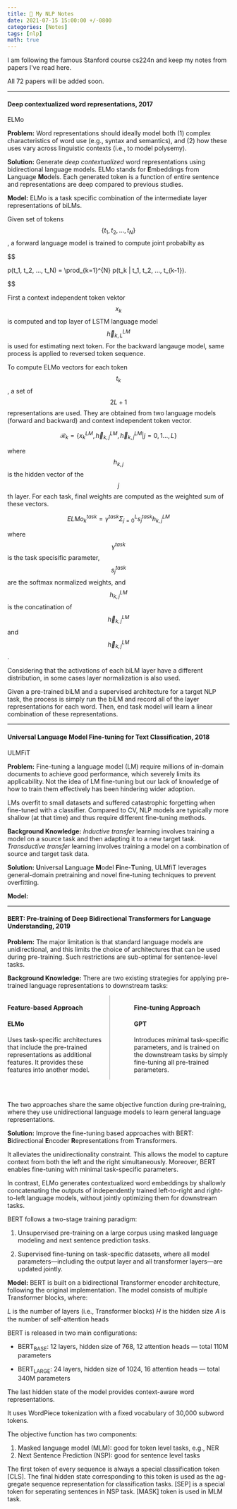 ```yaml
---
title: 📝 My NLP Notes  
date: 2021-07-15 15:00:00 +/-0800  
categories: [Notes]  
tags: [nlp]
math: true
---
```


I am following the famous Stanford course cs224n and keep my notes from papers I've read here.

All 72 papers will be added soon.

---
#### **Deep contextualized word representations, 2017**
ELMo

**Problem:** Word representations should ideally model both (1) complex characteristics of word use (e.g., syntax and semantics), and (2) how these uses vary across linguistic contexts (i.e., to model polysemy).

**Solution:** Generate *deep contextualized* word representations using bidirectional language models. ELMo stands for **E**mbeddings from **L**anguage **Mo**dels. Each generated token is a function of entire sentence and representations are deep compared to previous studies. 

**Model:** ELMo is a task specific combination of the intermediate layer representations of biLMs. 

Given set of tokens $$ \{ t_1, t_2, ..., t_N \}$$, a forward language model is trained to compute joint probabilty as

$$

p(t_1, t_2, ..., t_N) = \prod_{k=1}^{N} p(t_k | t_1, t_2, ..., t_{k-1}).

$$

First a context independent token vektor $$x_k$$ is computed and top layer of LSTM language model $$\overrightarrow{h}_{k,L}^{LM}$$ is used for estimating next token. For the backward langauge model, same process is applied to reversed token sequence.

To compute ELMo vectors for each token $$t_k$$, a set of $$2L + 1$$ representations are used. They are obtained from two language models (forward and backward) and context independent token vector.

$$
\mathcal{R}_k = \{ x_k^{LM}, \overrightarrow{h}_{k,j}^{LM}, \overleftarrow{h}_{k,j}^{LM} | j = 0,1...,L \}
$$

where $$h_{k,j}$$ is the hidden vector of the $$j$$th layer. For each task, final weights are computed as the weighted sum of these vectors.

$$
ELMo_k^{task} = \gamma^{task} \Sigma_{j = 0}^{L} s_j^{task} h_{k,j}^{LM}
$$

where $$\gamma^{task}$$ is the task specisific parameter, $$ s_j^{task} $$ are the softmax normalized weights, and $$h_{k,j}^{LM}$$ is the concatination of $$\overrightarrow{h}_{k,j}^{LM}$$ and $$\overleftarrow{h}_{k,j}^{LM}$$. 

Considering that the activations of each biLM layer have a different distribution, in some cases layer normalization is also used.

Given a pre-trained biLM and a supervised architecture for a target NLP task, the process is simply run the biLM and record all of the layer representations for each word. Then, end task model will learn a linear combination of these representations.

---
#### **Universal Language Model Fine-tuning for Text Classification, 2018**
ULMFiT

**Problem:** Fine-tuning a language model (LM) require millions of in-domain documents to achieve good performance, which severely limits its applicability. Not the idea of LM fine-tuning but our lack of knowledge of how to train them effectively has been hindering wider adoption. 

LMs overfit to small datasets and suffered catastrophic forgetting when fine-tuned with a classifier. Compared to CV, NLP models are typically more shallow (at that time) and thus require different fine-tuning methods.

**Background Knowledge:** *Inductive transfer* learning involves training a model on a source task and then adapting it to a new target task. *Transductive transfer* learning involves training a model on a combination of source and target task data.

**Solution:** **U**niversal **L**anguage **M**odel **Fi**ne-**T**uning, ULMfiT leverages general-domain pretraining and novel fine-tuning techniques to prevent overfitting.

**Model:** 



---
#### **BERT: Pre-training of Deep Bidirectional Transformers for Language Understanding, 2019**

**Problem:** The major limitation is that standard language models are unidirectional, and this limits the choice of architectures that can be used during pre-training. Such restrictions are sub-optimal for sentence-level tasks.

**Background Knowledge:** There are two existing strategies for applying pre-trained language representations to downstream tasks:

<div style="display: flex; align-items: center; justify-content: space-between; gap: 40px;">

  <div style="flex: 1; border-right: 2px solid #ccc; padding-right: 14px;">
    <h4>Feature-based Approach</h4>
    <h4>ELMo</h4>
    <p>
      Uses task-specific architectures that include the pre-trained representations as additional features. It provides these features into another model.
    </p>
  </div>

  <div style="flex: 1; padding-left: 14px;">
    <h4>Fine-tuning Approach</h4>
    <h4>GPT</h4>
    <p>
      Introduces minimal task-specific parameters, and is trained on the downstream tasks by simply fine-tuning all pre-trained parameters.
    </p>
  </div>

</div>
<br/><br/>
  
The two approaches share the same objective function during pre-training, where they use unidirectional language models to learn general language representations.

**Solution:** Improve the fine-tuning based approaches with BERT: **B**idirectional **E**ncoder **R**epresentations from **T**ransformers. 

It alleviates the unidirectionality constraint. This allows the model to capture context from both the left and the right simultaneously. Moreover, BERT enables fine-tuning with minimal task-specific parameters.

In contrast, ELMo generates contextualized word embeddings by shallowly concatenating the outputs of independently trained left-to-right and right-to-left language models, without jointly optimizing them for downstream tasks.

BERT follows a two-stage training paradigm:

1. Unsupervised pre-training on a large corpus using masked language modeling and next sentence prediction tasks.

2. Supervised fine-tuning on task-specific datasets, where all model parameters—including the output layer and all transformer layers—are updated jointly.

**Model:** BERT is built on a bidirectional Transformer encoder architecture, following the original implementation. The model consists of multiple Transformer blocks, where:

𝐿 is the number of layers (i.e., Transformer blocks)
𝐻 is the hidden size
𝐴 is the number of self-attention heads

BERT is released in two main configurations:
- BERT<sub>BASE</sub>: 12 layers, hidden size of 768, 12 attention heads — total 110M parameters
    
- BERT<sub>LARGE</sub>: 24 layers, hidden size of 1024, 16 attention heads — total 340M parameters

The last hidden state of the model provides context-aware word representations.

It uses WordPiece tokenization with a fixed vocabulary of 30,000 subword tokens.

The objective function has two components:
1. Masked language model (MLM): good for token level tasks, e.g., NER
2. Next Sentence Prediction (NSP): good for sentence level tasks

The first token of every sequence is always a special classification token [CLS]. The final hidden state corresponding to this token is used as the ag- gregate sequence representation for classification tasks. [SEP] is a special token for seperating sentences in NSP task. [MASK] token is used in MLM task.
